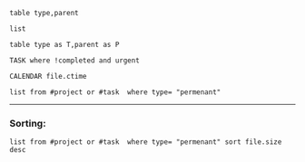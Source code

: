 ```dataview
table type,parent
```
```dataview
list
```

```dataview
table type as T,parent as P
```
```dataview
TASK where !completed and urgent
```
```dataview
CALENDAR file.ctime
```
```dataview
list from #project or #task  where type= "permenant"
```
___
### Sorting:
```dataview
list from #project or #task  where type= "permenant" sort file.size desc
```

